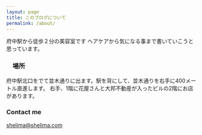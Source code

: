 ```yaml
---
layout: page
title: このブログについて
permalink: /about/
---
```


府中駅から徒歩２分の美容室です
ヘアケアから気になる事まで書いていこうと思っています。

### 　場所

府中駅北口をでて並木通りに出ます。駅を背にして、並木通りを右手に400メートル直進します。
右手、1階に花屋さんと大邦不動産が入ったビルの2階にお店があります。

### Contact me

[shelima@shelima.com](mailto:shelima@shelima.com)
